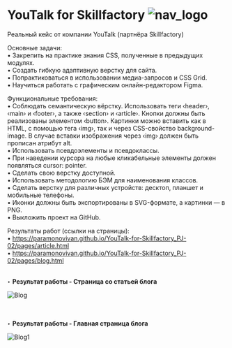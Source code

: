 # YouTalk for Skillfactory ![nav_logo](https://github.com/ParamonovIvan/YouTalk-for-Skillfactory_PJ-02/assets/131868856/b3a2e630-e58d-42a5-a1c5-a42f61925966)

Реальный кейс от компании YouTalk (партнёра Skillfactory)

Основные задачи:</br>
• Закрепить на практике знания CSS, полученные в предыдущих модулях.</br>
• Создать гибкую адаптивную верстку для сайта.</br>
• Попрактиковаться в использовании медиа-запросов и CSS Grid.</br>
• Научиться работать с графическим онлайн-редактором Figma.</br>


Функциональные требования:</br>
• Соблюдать семантическую вёрстку. Использовать теги &#8249;header&#8250;, &#8249;main&#8250; и &#8249;footer&#8250;, а также &#8249;section&#8250; и &#8249;article&#8250;. Кнопки должны быть реализованы элементом &#8249;button&#8250;. Картинки можно вставить как в HTML, с помощью тега &#8249;img&#8250;, так и через CSS-свойство background-image. В случае вставки изображения через &#8249;img&#8250; должен быть прописан атрибут alt.</br>
• Использовать псевдоэлементы и псевдоклассы.</br>
• При наведении курсора на любые кликабельные элементы должен появляться cursor: pointer.</br>
• Сделать свою верстку доступной.</br>
• Использовать методологию БЭМ для наименования классов.</br>
• Сделать верстку для различных устройств: десктоп, планшет и мобильные телефоны.</br>
• Иконки должны быть экспортированы в SVG-формате, а картинки — в PNG.</br>
• Выкложить проект на GitHub.</br>


Результаты работ (ссылки на страницы):<br>
• https://paramonovivan.github.io/YouTalk-for-Skillfactory_PJ-02/pages/article.html<br>
• https://paramonovivan.github.io/YouTalk-for-Skillfactory_PJ-02/pages/blog.html<br><br>

‣ <b>Результат работы - Страница со статьей блога</b><br>

![Blog](https://github.com/ParamonovIvan/YouTalk-for-Skillfactory_PJ-02/assets/131868856/f4e78e9a-94e5-485c-96e0-24bbbf27ab82)

<br><br>
‣ <b>Результат работы - Главная страница блога</b><br>

![Blog1](https://github.com/ParamonovIvan/YouTalk-for-Skillfactory_PJ-02/assets/131868856/8196f867-c4f5-4e0e-973f-76c9b0f537a2)



